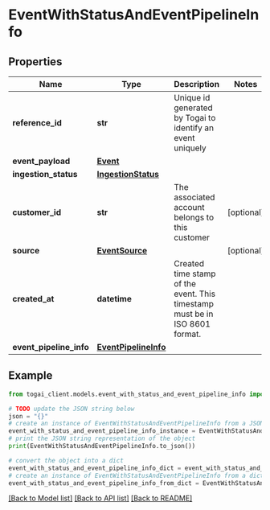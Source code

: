 # EventWithStatusAndEventPipelineInfo


## Properties

Name | Type | Description | Notes
------------ | ------------- | ------------- | -------------
**reference_id** | **str** | Unique id generated by Togai to identify an event uniquely | 
**event_payload** | [**Event**](Event.md) |  | 
**ingestion_status** | [**IngestionStatus**](IngestionStatus.md) |  | 
**customer_id** | **str** | The associated account belongs to this customer | [optional] 
**source** | [**EventSource**](EventSource.md) |  | [optional] 
**created_at** | **datetime** | Created time stamp of the event. This timestamp must be in ISO 8601 format. | 
**event_pipeline_info** | [**EventPipelineInfo**](EventPipelineInfo.md) |  | 

## Example

```python
from togai_client.models.event_with_status_and_event_pipeline_info import EventWithStatusAndEventPipelineInfo

# TODO update the JSON string below
json = "{}"
# create an instance of EventWithStatusAndEventPipelineInfo from a JSON string
event_with_status_and_event_pipeline_info_instance = EventWithStatusAndEventPipelineInfo.from_json(json)
# print the JSON string representation of the object
print(EventWithStatusAndEventPipelineInfo.to_json())

# convert the object into a dict
event_with_status_and_event_pipeline_info_dict = event_with_status_and_event_pipeline_info_instance.to_dict()
# create an instance of EventWithStatusAndEventPipelineInfo from a dict
event_with_status_and_event_pipeline_info_from_dict = EventWithStatusAndEventPipelineInfo.from_dict(event_with_status_and_event_pipeline_info_dict)
```
[[Back to Model list]](../README.md#documentation-for-models) [[Back to API list]](../README.md#documentation-for-api-endpoints) [[Back to README]](../README.md)


